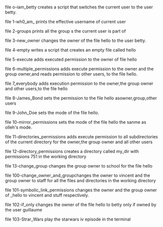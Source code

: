file o-iam_betty creates a script that switches the current user to the user betty.

file 1-wh0_am_ prints the effective username of current user

file 2-groups prints all the group s the current user is part of

file 3-new_owner changes the owner of the file hello to the user betty.

file 4-empty writes a script that creates an empty file called hello

file 5-execute adds executed permission to the owner of file hello

file 6-multiple_permissions adds execute permission to the owner and the group owner,and reads permission to other users, to the file hello.

file 7_everybody adds execution permission to the owner,the group owner and other users,to the file hello

file 8-James_Bond sets the permission to the file hello asowner,group,other users

file 9-John_Doe sets the mode of the file hello.

file 10-mirror_permissions sets the mode of the file hello the sanme as olleh's mode.

file 11-directories_permissions adds execute permission to all subdirectories of the current directory for the owner,the group owner  and all other users

file 12-directory_permissions creates a directory called my_dir with permissions 751 in the working directory

file 13-change_group changes the group owner to school for the file hello

file 100-change_owner_and_groupchanges the owner to vincent and the group owner to staff for all the files and directories in the working directory

file 101-symbolic_link_permissions changes the owner and the group owner of _hello to vincent and stuff respectively.

file 102-if_only  changes the owner of the file  hello to betty only if owned by the user guillaume

file 103-Strar_Wars play the starwars iv episode in the terminal

